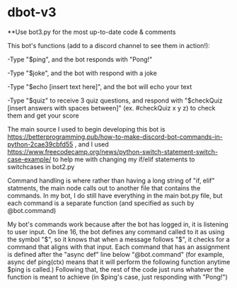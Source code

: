 # dbot-v3
**Use bot3.py for the most up-to-date code & comments

This bot's functions (add to a discord channel to see them in action!): 
  
  -Type "$ping", and the bot responds with "Pong!"
  
  -Type "$joke", and the bot with respond with a joke
 
  -Type "$echo [insert text here]", and the bot will echo your text
 
  -Type "$quiz" to receive 3 quiz questions, and respond with "$checkQuiz [insert answers with spaces between]" (ex. #checkQuiz x y z) to check them and get your score

The main source I used to begin developing this bot is https://betterprogramming.pub/how-to-make-discord-bot-commands-in-python-2cae39cbfd55 , and I used https://www.freecodecamp.org/news/python-switch-statement-switch-case-example/ to help me with changing my if/elif statements to switchcases in bot2.py

Command handling is where rather than having a long string of "if, elif" statments, the main node calls out to another file that contains the commands. In my bot, I do still have everything in the main bot.py file, but each command is a separate function (and specified as such by @bot.command)

My bot's commands work because after the bot has logged in, it is listening to user input. On line 16, the bot defines any command called to it as using the symbol "$", so it knows that when a message follows "$", it checks for a command that aligns with that input. Each command that has an assignment is defined after the "async def" line below "@bot.command" (for example, async def ping(ctx) means that it will perform the following function anytime $ping is called.) Following that, the rest of the code just runs whatever the function is meant to achieve (in $ping's case, just responding with "Pong!")
